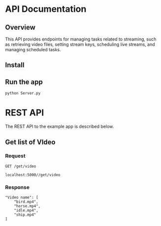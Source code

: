 # API Documentation

## Overview
This API provides endpoints for managing tasks related to streaming, such as retrieving video files, setting stream keys, scheduling live streams, and managing scheduled tasks.

## Install


## Run the app

    python Server.py

# REST API

The REST API to the example app is described below.

## Get list of VIdeo

### Request

`GET /get/video`

    localhost:5000//get/video

### Response

    "Video name": [
        "bird.mp4",
        "horse.mp4",
        "idle.mp4",
        "ship.mp4"
    ]



